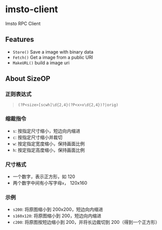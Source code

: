 # imsto-client
Imsto RPC Client

Features
--

* `Store()` Save a image with binary data
* `Fetch()` Get a image from a public URI
* `MakeURL()` build a image uri

About SizeOP
---

### 正则表达式

> `(?P<size>[scwh]\d{2,4}(?P<x>x\d{2,4})?|orig)`

### 缩裁指令
* `s`: 按指定尺寸缩小，短边向内缩进
* `c`: 按指定尺寸缩小并裁切
* `w`: 按定指定宽度缩小，保持画面比例
* `h`: 按定指定高度缩小，保持画面比例

### 尺寸格式

* 一个数字，表示正方形，如 120
* 两个数字中间有小写字母`x`， 120x160


### 示例

* `s200`: 将原图缩小到 200x200，短边向内缩进
* `s160x120`: 将原图缩小到 200，短边向内缩进
* `c200`: 将原图按短边缩小到 200，并将长边裁切到 200（得到一个正方形）
